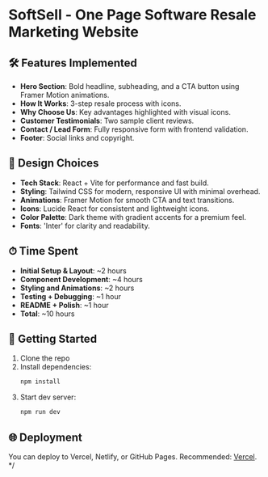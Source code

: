 # SoftSell - One Page Software Resale Marketing Website

## 🛠 Features Implemented
- **Hero Section**: Bold headline, subheading, and a CTA button using Framer Motion animations.
- **How It Works**: 3-step resale process with icons.
- **Why Choose Us**: Key advantages highlighted with visual icons.
- **Customer Testimonials**: Two sample client reviews.
- **Contact / Lead Form**: Fully responsive form with frontend validation.
- **Footer**: Social links and copyright.

## 🎨 Design Choices
- **Tech Stack**: React + Vite for performance and fast build.
- **Styling**: Tailwind CSS for modern, responsive UI with minimal overhead.
- **Animations**: Framer Motion for smooth CTA and text transitions.
- **Icons**: Lucide React for consistent and lightweight icons.
- **Color Palette**: Dark theme with gradient accents for a premium feel.
- **Fonts**: 'Inter' for clarity and readability.

## ⏱ Time Spent
- **Initial Setup & Layout**: ~2 hours
- **Component Development**: ~4 hours
- **Styling and Animations**: ~2 hours
- **Testing + Debugging**: ~1 hour
- **README + Polish**: ~1 hour
- **Total**: ~10 hours

## 🚀 Getting Started
1. Clone the repo
2. Install dependencies:
   ```bash
   npm install
   ```
3. Start dev server:
   ```bash
   npm run dev
   ```

## 🌐 Deployment
You can deploy to Vercel, Netlify, or GitHub Pages. Recommended: [Vercel](https://vercel.com/).
*/